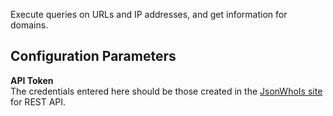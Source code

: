 Execute queries on URLs and IP addresses, and get information for domains.

## Configuration Parameters

**API Token**  
The credentials entered here should be those created in the [JsonWhoIs site](https://jsonwhois.com/) for REST API.

